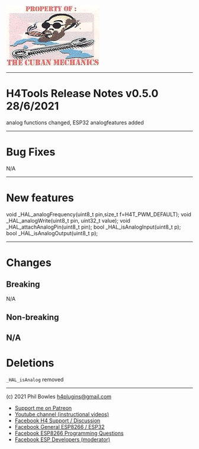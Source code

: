 ![cubans](../assets/cuban%20mechanic.jpg)

---
# H4Tools Release Notes v0.5.0 28/6/2021

analog functions changed, ESP32 analogfeatures added

---

# Bug Fixes

N/A

---

# New features

void        _HAL_analogFrequency(uint8_t pin,size_t f=H4T_PWM_DEFAULT);
void        _HAL_analogWrite(uint8_t pin, uint32_t value);
void        _HAL_attachAnalogPin(uint8_t pin);
bool        _HAL_isAnalogInput(uint8_t p);
bool        _HAL_isAnalogOutput(uint8_t p);

---

# Changes

## Breaking

N/A
## Non-breaking

N/A
---

# Deletions

``_HAL_isAnalog`` removed

---

(c) 2021 Phil Bowles h4plugins@gmail.com

* [Support me on Patreon](https://patreon.com/esparto)
* [Youtube channel (instructional videos)](https://www.youtube.com/channel/UCYi-Ko76_3p9hBUtleZRY6g)
* [Facebook H4  Support / Discussion](https://www.facebook.com/groups/444344099599131/)
* [Facebook General ESP8266 / ESP32](https://www.facebook.com/groups/2125820374390340/)
* [Facebook ESP8266 Programming Questions](https://www.facebook.com/groups/esp8266questions/)
* [Facebook ESP Developers (moderator)](https://www.facebook.com/groups/ESP8266/)